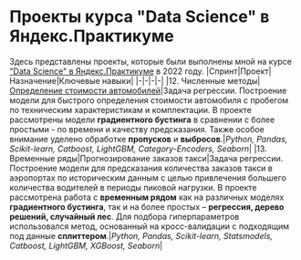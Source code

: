 # Проекты курса "Data Science" в Яндекс.Практикуме
Здесь представлены проекты, которые были выполнены мной на курсе ["Data Science" в Яндекс.Практикуме](https://practicum.yandex.ru/data-scientist/) в 2022 году.
|Спринт|Проект|Назначение|Ключевые навыки|
|-|-|-|-|
|12. Численные методы|[Определение стоимости автомобилей](https://github.com/livinginmay/yandex_practicum_data_science/tree/main/car_prices)|Задача регрессии. Построение модели для быстрого определения стоимости автомобиля с пробегом по техническим характеристикам и комплектации. В проекте рассмотрены модели **градиентного бустинга** в сравнении с более простыми - по времени и качеству предсказания. Также особое внимание уделено обработке **пропусков** и **выбросов**.|*Python, Pandas, Scikit-learn, Catboost, LightGBM, Category-Encoders, Seaborn*|
|13. Временные ряды|Прогнозирование заказов такси|Задача регрессии. Построение модели для предсказания количества заказов такси в аэропортах по историческим данным с целью привлечения большего количества водителей в периоды пиковой нагрузки. В проекте рассмотрена работа с **временным рядом** как на различных моделях **градиентного бустинга**, так и на более простых – **регрессия, дерево решений, случайный лес**. Для подбора гиперпараметров использовался метод, основанный на кросс-валидации с подходящим под данные **сплиттером**.|*Python, Pandas, Scikit-learn, Statsmodels, Catboost, LightGBM, XGBoost, Seaborn*|
